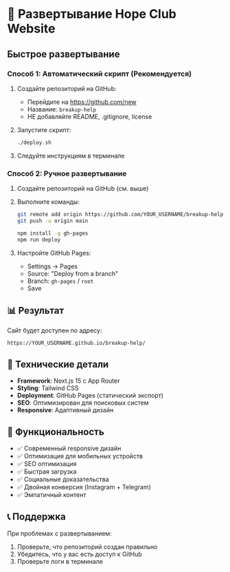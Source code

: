 # 🚀 Развертывание Hope Club Website

## Быстрое развертывание

### Способ 1: Автоматический скрипт (Рекомендуется)

1. Создайте репозиторий на GitHub:
   - Перейдите на https://github.com/new
   - Название: `breakup-help`
   - НЕ добавляйте README, .gitignore, license

2. Запустите скрипт:
   ```bash
   ./deploy.sh
   ```

3. Следуйте инструкциям в терминале

### Способ 2: Ручное развертывание

1. Создайте репозиторий на GitHub (см. выше)

2. Выполните команды:
   ```bash
   git remote add origin https://github.com/YOUR_USERNAME/breakup-help.git
   git push -u origin main
   
   npm install -g gh-pages
   npm run deploy
   ```

3. Настройте GitHub Pages:
   - Settings → Pages
   - Source: "Deploy from a branch"
   - Branch: `gh-pages` / `root`
   - Save

## 📊 Результат

Сайт будет доступен по адресу:
```
https://YOUR_USERNAME.github.io/breakup-help/
```

## 🔧 Технические детали

- **Framework**: Next.js 15 с App Router
- **Styling**: Tailwind CSS
- **Deployment**: GitHub Pages (статический экспорт)
- **SEO**: Оптимизирован для поисковых систем
- **Responsive**: Адаптивный дизайн

## 🎯 Функциональность

- ✅ Современный responsive дизайн
- ✅ Оптимизация для мобильных устройств
- ✅ SEO оптимизация
- ✅ Быстрая загрузка
- ✅ Социальные доказательства
- ✅ Двойная конверсия (Instagram + Telegram)
- ✅ Эмпатичный контент

## 📞 Поддержка

При проблемах с развертыванием:
1. Проверьте, что репозиторий создан правильно
2. Убедитесь, что у вас есть доступ к GitHub
3. Проверьте логи в терминале
